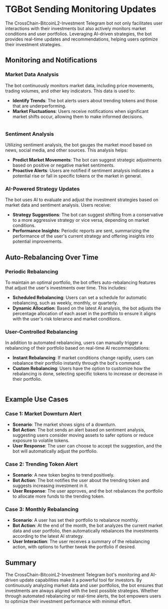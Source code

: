 # TGBot Sending Monitoring Updates

The CrossChain-BitcoinL2-Investment Telegram bot not only facilitates user interactions with their investments but also actively monitors market conditions and user portfolios. Leveraging AI-driven strategies, the bot provides real-time updates and recommendations, helping users optimize their investment strategies.

## Monitoring and Notifications

### Market Data Analysis

The bot continuously monitors market data, including price movements, trading volumes, and other key indicators. This data is used to:

* **Identify Trends**: The bot alerts users about trending tokens and those that are underperforming.
* **Market Fluctuations**: Users receive notifications when significant market shifts occur, allowing them to make informed decisions.

<figure><img src="../.gitbook/assets/Screenshot 2024-08-24 090807.png" alt=""><figcaption></figcaption></figure>

### Sentiment Analysis

Utilizing sentiment analysis, the bot gauges the market mood based on news, social media, and other sources. This analysis helps:

* **Predict Market Movements**: The bot can suggest strategic adjustments based on positive or negative market sentiments.
* **Proactive Alerts**: Users are notified if sentiment analysis indicates a potential rise or fall in specific tokens or the market in general.

### AI-Powered Strategy Updates

The bot uses AI to evaluate and adjust the investment strategies based on market data and sentiment analysis. Users receive:

* **Strategy Suggestions**: The bot can suggest shifting from a conservative to a more aggressive strategy or vice versa, depending on market conditions.
* **Performance Insights**: Periodic reports are sent, summarizing the performance of the user's current strategy and offering insights into potential improvements.

## Auto-Rebalancing Over Time

### Periodic Rebalancing

To maintain an optimal portfolio, the bot offers auto-rebalancing features that adjust the user's investments over time. This includes:

* **Scheduled Rebalancing**: Users can set a schedule for automatic rebalancing, such as weekly, monthly, or quarterly.
* **Dynamic Allocation**: Based on the latest AI analysis, the bot adjusts the percentage allocation of each asset in the portfolio to ensure it aligns with the user's risk tolerance and market conditions.

### User-Controlled Rebalancing

In addition to automated rebalancing, users can manually trigger a rebalancing of their portfolio based on real-time AI recommendations:

* **Instant Rebalancing**: If market conditions change rapidly, users can rebalance their portfolio instantly through the bot's command.
* **Custom Rebalancing**: Users have the option to customize how the rebalancing is done, selecting specific tokens to increase or decrease in their portfolio.

<figure><img src="../.gitbook/assets/Screenshot 2024-08-24 090831.png" alt=""><figcaption></figcaption></figure>

## Example Use Cases

### Case 1: Market Downturn Alert

* **Scenario**: The market shows signs of a downturn.
* **Bot Action**: The bot sends an alert based on sentiment analysis, suggesting users consider moving assets to safer options or reduce exposure to volatile tokens.
* **User Response**: The user can choose to accept the suggestion, and the bot will automatically adjust the portfolio.

### Case 2: Trending Token Alert

* **Scenario**: A new token begins to trend positively.
* **Bot Action**: The bot notifies the user about the trending token and suggests increasing investment in it.
* **User Response**: The user approves, and the bot rebalances the portfolio to allocate more funds to the trending token.

### Case 3: Monthly Rebalancing

* **Scenario**: A user has set their portfolio to rebalance monthly.
* **Bot Action**: At the end of the month, the bot analyzes the current market data and user portfolio, then automatically rebalances the investments according to the latest AI strategy.
* **User Interaction**: The user receives a summary of the rebalancing action, with options to further tweak the portfolio if desired.

## Summary

The CrossChain-BitcoinL2-Investment Telegram bot's monitoring and AI-driven update capabilities make it a powerful tool for investors. By continuously analyzing market data and user portfolios, the bot ensures that investments are always aligned with the best possible strategies. Whether through automated rebalancing or real-time alerts, the bot empowers users to optimize their investment performance with minimal effort.
